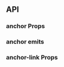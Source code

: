 ## API

### anchor Props

<field-table :data="anchorProps"/>

### anchor emits

<field-table :data="anchorEmits" type="emits"/>

### anchor-link Props

<field-table :data="anchorLinkProps" />

<script setup>
import { ref } from 'vue';

const anchorProps = ref([
  {
    name: 'boundary',
    desc: '滚动边界值，设置该值为数字后，将会在距离滚动容器 boundary 距離時停止滾動。',
    type: "'start' | 'end' | 'center' | 'nearest' | number",
    value: "'start'",
  },
  {
    name: 'line-less',
    desc: '是否显示左侧轴线',
    type: 'boolean',
    value: '`false`',
  },
  {
    name: 'scroll-container',
    desc: '滚动容器',
    type: 'string | HTMLElement | Window',
    value: '-',
  },
  {
    name: 'change-hash',
    desc: '是否改变hash。设置为 false 时点击锚点不会改变页面的 hash',
    type: 'boolean',
    value: '`true`',
  },
  {
    name: 'smooth',
    desc: '是否使用平滑滚动',
    type: 'boolean',
    value: '`true`',
  },
]);

const anchorEmits = ref([
  {
    name: 'select',
    desc: '用户点击链接时触发',
    type: 'hash: string | undefined,\npreHash: string',
    value: '-',
  },
  {
    name: 'change',
    desc: '链接发生改变时触发',
    type: 'hash: string',
    value: '-',
  },
]);

const anchorLinkProps = ref([
  {
    name: 'title',
    desc: '锚点链接的文本内容',
    type: 'string',
    value: '-',
  },
  {
    name: 'href',
    desc: '锚点链接的地址',
    type: 'string',
    value: '-',
  },
]);
</script>

